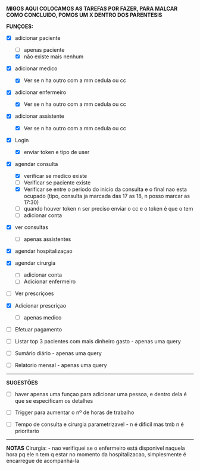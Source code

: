 **MIGOS AQUI COLOCAMOS AS TAREFAS POR FAZER, PARA MALCAR COMO CONCLUIDO, POMOS UM X DENTRO DOS PARENTESIS**

**FUNÇOES:**
- [X] adicionar paciente
    - [ ] apenas paciente
    - [X] não existe mais nenhum
- [X] adicionar medico
    - [X] Ver se n ha outro com a mm cedula ou cc 
- [X] adicionar enfermeiro
    - [X] Ver se n ha outro com a mm cedula ou cc
- [X] adicionar assistente
     - [X] Ver se n ha outro com a mm cedula ou cc
      
- [X] Login
    - [X] enviar token e tipo de user
    
- [X] agendar consulta
    - [X] verificar se medico existe
    - [ ] Verificar se paciente existe
    - [X] Verificar se entre o periodo do inicio da consulta e o final nao esta ocupado
          (tipo, consulta ja marcada das 17 as 18, n posso marcar as 17:30)
    - [ ] quando houver token n ser preciso enviar o cc e o token é que o tem
    - [ ] adicionar conta
- [X] ver consultas
    - [ ] apenas assistentes
      
- [X] agendar hospitalizaçao
- [X] agendar cirurgia
    - [ ] adicionar conta
    - [ ] Adicionar enfermeiro
      
- [ ] Ver prescriçoes
- [X] Adicionar prescriçao
    - [ ] apenas medico

- [ ] Efetuar pagamento

- [ ] Listar top 3 pacientes com mais dinheiro gasto - apenas uma query
- [ ] Sumário diário - apenas uma query
- [ ] Relatorio mensal - apenas uma query

______________________________________________

**SUGESTÕES**
- [ ] haver apenas uma funçao para adicionar uma pessoa, e dentro dela é que se especificam os detalhes
- [ ] Trigger para aumentar o nº de horas de trabalho
- [ ] Tempo de consulta e cirurgia parametrizavel - n é dificil mas tmb n é prioritario


__________________________

**NOTAS**
    Cirurgia:
        - nao verifiquei se o enfermeiro está disponivel naquela hora pq ele n tem q estar no momento da hospitalizacao, simplesmente é encarregue de acompanhá-la

